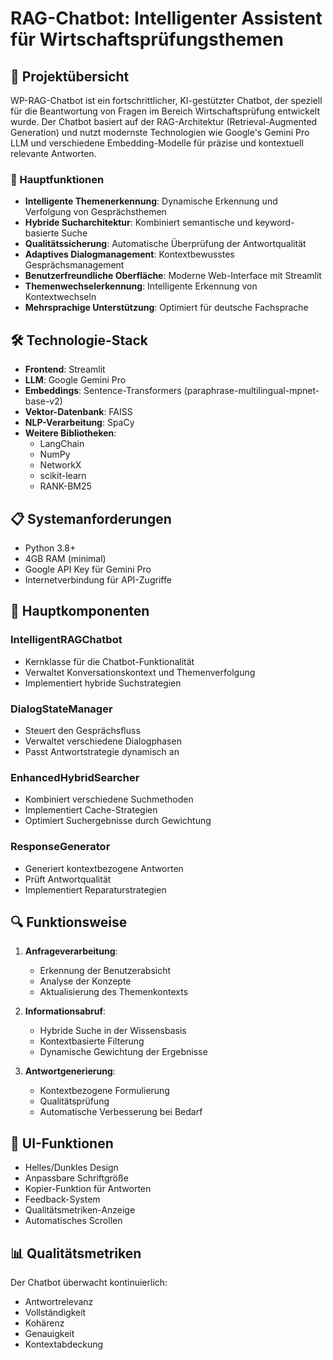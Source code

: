 # RAG-Chatbot: Intelligenter Assistent für Wirtschaftsprüfungsthemen

## 🎯 Projektübersicht

WP-RAG-Chatbot ist ein fortschrittlicher, KI-gestützter Chatbot, der speziell für die Beantwortung von Fragen im Bereich Wirtschaftsprüfung entwickelt wurde. Der Chatbot basiert auf der RAG-Architektur (Retrieval-Augmented Generation) und nutzt modernste Technologien wie Google's Gemini Pro LLM und verschiedene Embedding-Modelle für präzise und kontextuell relevante Antworten.

### 🌟 Hauptfunktionen

- **Intelligente Themenerkennung**: Dynamische Erkennung und Verfolgung von Gesprächsthemen
- **Hybride Sucharchitektur**: Kombiniert semantische und keyword-basierte Suche
- **Qualitätssicherung**: Automatische Überprüfung der Antwortqualität
- **Adaptives Dialogmanagement**: Kontextbewusstes Gesprächsmanagement
- **Benutzerfreundliche Oberfläche**: Moderne Web-Interface mit Streamlit
- **Themenwechselerkennung**: Intelligente Erkennung von Kontextwechseln
- **Mehrsprachige Unterstützung**: Optimiert für deutsche Fachsprache

## 🛠 Technologie-Stack

- **Frontend**: Streamlit
- **LLM**: Google Gemini Pro
- **Embeddings**: Sentence-Transformers (paraphrase-multilingual-mpnet-base-v2)
- **Vektor-Datenbank**: FAISS
- **NLP-Verarbeitung**: SpaCy
- **Weitere Bibliotheken**: 
  - LangChain
  - NumPy
  - NetworkX
  - scikit-learn
  - RANK-BM25

## 📋 Systemanforderungen

- Python 3.8+
- 4GB RAM (minimal)
- Google API Key für Gemini Pro
- Internetverbindung für API-Zugriffe

## 🔋 Hauptkomponenten

### IntelligentRAGChatbot
- Kernklasse für die Chatbot-Funktionalität
- Verwaltet Konversationskontext und Themenverfolgung
- Implementiert hybride Suchstrategien

### DialogStateManager
- Steuert den Gesprächsfluss
- Verwaltet verschiedene Dialogphasen
- Passt Antwortstrategie dynamisch an

### EnhancedHybridSearcher
- Kombiniert verschiedene Suchmethoden
- Implementiert Cache-Strategien
- Optimiert Suchergebnisse durch Gewichtung

### ResponseGenerator
- Generiert kontextbezogene Antworten
- Prüft Antwortqualität
- Implementiert Reparaturstrategien

## 🔍 Funktionsweise

1. **Anfrageverarbeitung**:
   - Erkennung der Benutzerabsicht
   - Analyse der Konzepte
   - Aktualisierung des Themenkontexts

2. **Informationsabruf**:
   - Hybride Suche in der Wissensbasis
   - Kontextbasierte Filterung
   - Dynamische Gewichtung der Ergebnisse

3. **Antwortgenerierung**:
   - Kontextbezogene Formulierung
   - Qualitätsprüfung
   - Automatische Verbesserung bei Bedarf

## 🎨 UI-Funktionen

- Helles/Dunkles Design
- Anpassbare Schriftgröße
- Kopier-Funktion für Antworten
- Feedback-System
- Qualitätsmetriken-Anzeige
- Automatisches Scrollen

## 📊 Qualitätsmetriken

Der Chatbot überwacht kontinuierlich:
- Antwortrelevanz
- Vollständigkeit
- Kohärenz
- Genauigkeit
- Kontextabdeckung